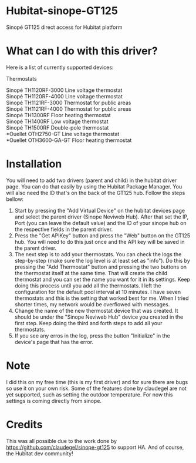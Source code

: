 # Hubitat-sinope-GT125
Sinopé GT125 direct access for Hubitat platform

# What can I do with this driver?
Here is a list of currently supported devices:

Thermostats

Sinopé TH1120RF-3000 Line voltage thermostat<br>
Sinopé TH1120RF-4000 Line voltage thermostat<br>
Sinopé TH1121RF-3000 Thermostat for public areas<br>
Sinopé TH1121RF-4000 Thermostat for public areas<br>
Sinopé TH1300RF Floor heating thermostat<br>
Sinopé TH1400RF Low voltage thermostat<br>
Sinopé TH1500RF Double-pole thermostat<br>
*Ouellet OTH2750-GT Line voltage thermostat<br>
*Ouellet OTH3600-GA-GT Floor heating thermostat<br>

# Installation
You will need to add two drivers (parent and child) in the hubitat driver page. You can do that easily by using the Hubitat Package Manager. You will also need the ID that's on the back of the GT125 hub. Follow the steps bellow:

1) Start by pressing the "Add Virtual Device" on the hubitat devices page and select the parent driver (Sinope Neviweb Hub). After that set the IP, Port (you can leave the default value) and the ID of your sinope hub on the respective fields in the parent driver. 
2) Press the "Get APIKey" button and press the "Web" button on the GT125 hub. You will need to do this just once and the API key will be saved in the parent driver. 
3) The next step is to add your thermostats. You can check the logs the step-by-step (make sure the log level is at least set as "info"). Do this by pressing the "Add Thermostat" button and pressing the two buttons on the thermostat itself at the same time. That will create the child thermostat and you can set the name you want for it in its settings. Keep doing this process until you add all the thermostats. I left the configuration for the default pool interval at 10 minutes. I have seven thermostats and this is the setting that worked best for me. When I tried shorter times, my network would be overflowed with messages.
4) Change the name of the new thermostat device that was created. It should be under the "Sinope Neviweb Hub" device you created in the first step. Keep doing the third and forth steps to add all your thermostats.
5) If you see any erros in the log, press the button "Initialize" in the device's page that has the error.

# Note
I did this on my free time (this is my first driver) and for sure there are bugs so use it on your own risk. Some of the features done by claudegel are not yet supported, such as setting the outdoor temperature. For now this settings is coming directly from sinope.

# Credits
This was all possible due to the work done by https://github.com/claudegel/sinope-gt125 to support HA.
And of course, the Hubitat dev community!
